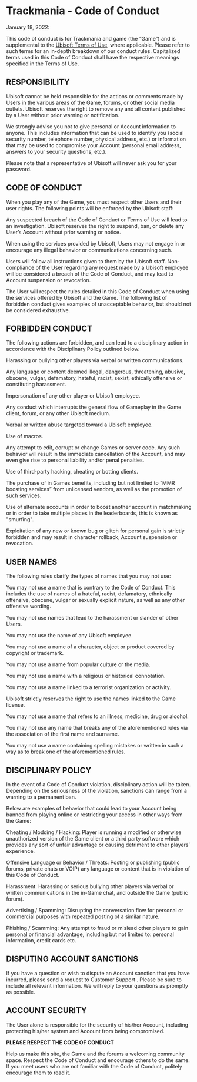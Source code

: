 # Trackmania - Code of Conduct

January 18, 2022:

This code of conduct is for Trackmania and game (the “Game”) and is supplemental to the [Ubisoft Terms of Use](https://www.ubisoft.com/en-us/help/trackmania/player-safety/article/code-of-conduct-for-trackmania/000081197), where applicable. Please refer to such terms for an in-depth breakdown of our conduct rules. Capitalized terms used in this Code of Conduct shall have the respective meanings specified in the Terms of Use.


## RESPONSIBILITY

Ubisoft cannot be held responsible for the actions or comments made by Users in the various areas of the Game, forums, or other social media outlets. Ubisoft reserves the right to remove any and all content published by a User without prior warning or notification.


We strongly advise you not to give personal or Account information to anyone. This includes information that can be used to identify you (social security number, telephone number, physical address, etc.) or information that may be used to compromise your Account (personal email address, answers to your security questions, etc.).


Please note that a representative of Ubisoft will never ask you for your password.

## CODE OF CONDUCT

When you play any of the Game, you must respect other Users and their user rights. The following points will be enforced by the Ubisoft staff:

Any suspected breach of the Code of Conduct or Terms of Use will lead to an investigation. 
Ubisoft reserves the right to suspend, ban, or delete any User’s Account without prior warning or notice.

When using the services provided by Ubisoft, Users may not engage in or encourage any illegal behavior or communications concerning such.

Users will follow all instructions given to them by the Ubisoft staff. Non-compliance of the User regarding any request made by a Ubisoft employee will be considered a breach of the Code of Conduct, and may lead to Account suspension or revocation.

The User will respect the rules detailed in this Code of Conduct when using the services offered by Ubisoft and the Game. The following list of forbidden conduct gives examples of unacceptable behavior, but should not be considered exhaustive.



## FORBIDDEN CONDUCT

The following actions are forbidden, and can lead to a disciplinary action in accordance with the Disciplinary Policy outlined below.


Harassing or bullying other players via verbal or written communications.

Any language or content deemed illegal, dangerous, threatening, abusive, obscene, vulgar, defamatory, hateful, racist, sexist, ethically offensive or constituting harassment.

Impersonation of any other player or Ubisoft employee.

Any conduct which interrupts the general flow of Gameplay in the Game client, forum, or any other Ubisoft medium.

Verbal or written abuse targeted toward a Ubisoft employee.

Use of macros.

Any attempt to edit, corrupt or change Games or server code. Any such behavior will result in the immediate cancellation of the Account, and may even give rise to personal liability and/or penal penalties.

Use of third-party hacking, cheating or botting clients.

The purchase of in Games benefits, including but not limited to “MMR boosting services” from unlicensed vendors, as well as the promotion of such services.

Use of alternate accounts in order to boost another account in matchmaking or in order to take multiple places in the leaderboards, this is known as "smurfing".

Exploitation of any new or known bug or glitch for personal gain is strictly forbidden and may result in character rollback, Account suspension or revocation.



## USER NAMES

The following rules clarify the types of names that you may not use:


You may not use a name that is contrary to the Code of Conduct. This includes the use of names of a hateful, racist, defamatory, ethnically offensive, obscene, vulgar or sexually explicit nature, as well as any other offensive wording.

You may not use names that lead to the harassment or slander of other Users.

You may not use the name of any Ubisoft employee.

You may not use a name of a character, object or product covered by copyright or trademark.

You may not use a name from popular culture or the media.

You may not use a name with a religious or historical connotation.

You may not use a name linked to a terrorist organization or activity.

Ubisoft strictly reserves the right to use the names linked to the Game license.

You may not use a name that refers to an illness, medicine, drug or alcohol.

You may not use any name that breaks any of the aforementioned rules via the association of the first name and surname.

You may not use a name containing spelling mistakes or written in such a way as to break one of the aforementioned rules.



## DISCIPLINARY POLICY

In the event of a Code of Conduct violation, disciplinary action will be taken. Depending on the seriousness of the violation, sanctions can range from a warning to a permanent ban.


Below are examples of behavior that could lead to your Account being banned from playing online or restricting your access in other ways from the Game:


Cheating / Modding / Hacking: Player is running a modified or otherwise unauthorized version of the Game client or a third party software which provides any sort of unfair advantage or causing detriment to other players’ experience.

Offensive Language or Behavior / Threats: Posting or publishing (public forums, private chats or VOIP) any language or content that is in violation of this Code of Conduct.

Harassment: Harassing or serious bullying other players via verbal or written communications in the in-Game chat, and outside the Game (public forum).

Advertising / Spamming: Disrupting the conversation flow for personal or commercial purposes with repeated posting of a similar nature.

Phishing / Scamming: Any attempt to fraud or mislead other players to gain personal or financial advantage, including but not limited to: personal information, credit cards etc.



## DISPUTING ACCOUNT SANCTIONS

If you have a question or wish to dispute an Account sanction that you have incurred, please 
send a request to Customer Support
. Please be sure to include all relevant information. We will reply to your questions as promptly as possible.


## ACCOUNT SECURITY

The User alone is responsible for the security of his/her Account, including protecting his/her system and Account from being compromised.


**PLEASE RESPECT THE CODE OF CONDUCT**

Help us make this site, the Game and the forums a welcoming community space. Respect the Code of Conduct and encourage others to do the same. If you meet users who are not familiar with the Code of Conduct, politely encourage them to read it.
